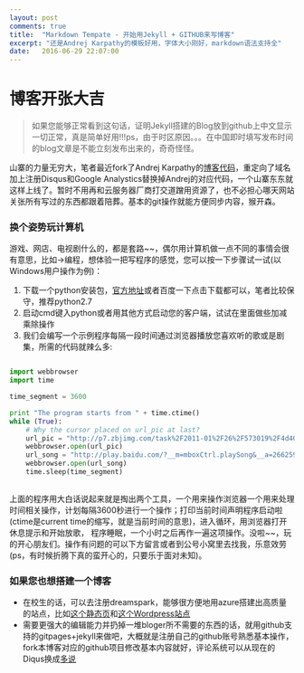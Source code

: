 ```yaml
---
layout: post
comments: true
title:  "Markdown Tempate - 开始用Jekyll + GITHUB来写博客"
excerpt: "还是Andrej Karpathy的模板好用，字体大小刚好，markdown语法支持全"
date:   2016-06-29 22:07:00
---
```



# 博客开张大吉

> 如果您能够正常看到这句话，证明Jekyll搭建的Blog放到github上中文显示一切正常，真是简单好用!!!ps，由于时区原因。。。在中国即时填写发布时间的blog文章是不能立刻发布出来的，奇奇怪怪。

山寨的力量无穷大，笔者最近fork了Andrej Karpathy的[博客代码](http://karpathy.github.io/)，重定向了域名加上注册Disqus和Google Analystics替换掉Andrej的对应代码，一个山寨东东就这样上线了。暂时不用再和云服务器厂商打交道蹭用资源了，也不必担心哪天网站关张所有写过的东西都跟着陪葬。基本的git操作就能方便同步内容，猴开森。

### 换个姿势玩计算机
游戏、网店、电视剧什么的，都是套路~~，偶尔用计算机做一点不同的事情会很有意思，比如->编程，想体验一把写程序的感觉，您可以按一下步骤试一试(以Windows用户操作为例)：

1. 下载一个python安装包，[官方地址](https://www.python.org/downloads/)或者百度一下点击下载都可以，笔者比较保守，推荐python2.7
2. 启动cmd键入python或者用其他方式启动您的客户端，试试在里面做些加减乘除操作
3. 我们会编写一个示例程序每隔一段时间通过浏览器播放您喜欢听的歌或是剧集，所需的代码就辣么多:

``` python

import webbrowser
import time

time_segment = 3600

print "The program starts from " + time.ctime()
while (True):
    # Why the cursor placed on url_pic at last?
    url_pic = "http://p7.zbjimg.com/task%2F2011-01%2F26%2F573019%2F4d403adb170dd.png?imageView2/2/w/500/h/370/q/100"
    webbrowser.open(url_pic)
    url_song = "http://play.baidu.com/?__m=mboxCtrl.playSong&__a=266259728&__o=/search||songListIcon&fr=ps||www.baidu.com&__s=gangganghao#"
    webbrowser.open(url_song)
    time.sleep(time_segment)
    
```

上面的程序用大白话说起来就是掏出两个工具，一个用来操作浏览器一个用来处理时间相关操作，计划每隔3600秒进行一个操作；打印当前时间声明程序启动啦(ctime是current time的缩写，就是当前时间的意思)，进入循环，用浏览器打开休息提示和开始放歌，
程序睡眠，一个小时之后再作一遍这项操作。没啦~~，玩的开心朋友们。操作有问题的可以下方留言或者到公号小窝里去找我，乐意效劳(ps，有时候折腾下真的蛮开心的，只要乐于面对未知)。


### 如果您也想搭建一个博客
+ 在校生的话，可以去注册dreamspark，能够很方便地用azure搭建出高质量的站点，比如[这个静态页](http://yoho.azurewebsites.net/)和[这个Wordpress站点](http://phsay.azurewebsites.net/)
+ 需要更强大的编辑能力并扔掉一堆bloger所不需要的东西的话，就用github支持的gitpages+jekyll来做吧，大概就是注册自己的github账号熟悉基本操作，fork本博客对应的github项目修改基本内容就好，评论系统可以从现在的Diqus换成[多说](http://duoshuo.com/)
